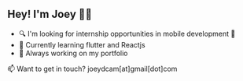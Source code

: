 ## Hey! I'm Joey 🙋🏻

- 🔍 I'm looking for internship opportunities in mobile development 📱
- 🌱 Currently learning flutter and Reactjs
- 🔭 Always working on my portfolio

📫 Want to get in touch? joeydcam[at]gmail[dot]com

<!--
**aHappyCamer/aHappyCamer** is a ✨ _special_ ✨ repository because its `README.md` (this file) appears on your GitHub profile.

Here are some ideas to get you started:

- 🔭 I’m currently working on ...
- 🌱 I’m currently learning ...
- 👯 I’m looking to collaborate on ...
- 🤔 I’m looking for help with ...
- 💬 Ask me about ...
- 📫 How to reach me: ...
- 😄 Pronouns: ...
- ⚡ Fun fact: ...
-->
